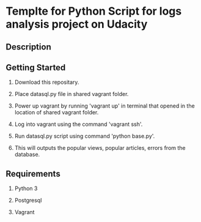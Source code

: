 # Templte for Python Script for logs analysis project on Udacity

## Description

## Getting Started

1. Download this repositary.

2. Place datasql.py file in shared vagrant folder.

3. Power up vagrant by running 'vagrant up' in terminal that opened in the location of shared vagrant folder.

4. Log into vagrant using the command 'vagrant ssh'.

5. Run datasql.py script using command 'python base.py'.

6. This will outputs the popular views, popular articles, errors from the database.

## Requirements

1. Python 3

2. Postgresql

3. Vagrant